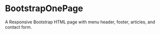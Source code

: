 # BootstrapOnePage
A Responsive Bootstrap HTML page with menu header, footer, articles, and contact form.
